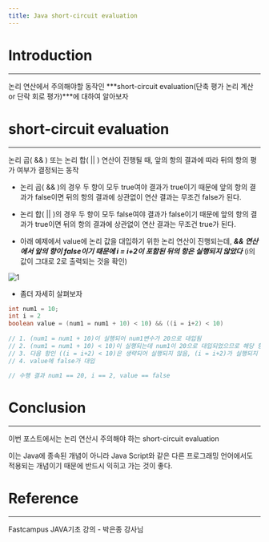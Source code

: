 ```yaml
---
title: Java short-circuit evaluation
---
```




# Introduction

---

논리 연산에서 주의해야할 동작인 ***short-circuit evaluation(단축 평가 논리 계산 or 단락 회로 평가)***에 대하여 알아보자



# short-circuit evaluation

---

논리 곱( && ) 또는 논리 합( \|\| ) 연산이 진행될 때, 앞의 항의 결과에 따라 뒤의 항의 평가 여부가 결정되는 동작

- 논리 곱( && )의 경우 두 항이 모두 true여야 결과가 true이기 때문에 앞의 항의 결과가 false이면 뒤의 항의 결과에 상관없이 연산 결과는 무조건 false가 된다.

- 논리 합( \|\| )의 경우 두 항이 모두 false여야 결과가 false이기 때문에 앞의 항의 결과가 true이면 뒤의 항의 결과에 상관없이 연산 결과는 무조건 true가 된다.

- 아래 예제에서 value에 논리 값을 대입하기 위한 논리 연산이 진행되는데, ***&& 연산에서 앞의 항이 false이기 때문에 i =  i+2이 포함된 뒤의 항은 실행되지 않았다*** (i의 값이 그대로 2로 출력되는 것을 확인)

![1](../assets/images/23-03-16-short-circuit-evaluation/1.png)

- 좀더 자세히 살펴보자

```java
int num1 = 10;
int i = 2
boolean value = (num1 = num1 + 10) < 10) && ((i = i+2) < 10) 
  
// 1. (num1 = num1 + 10)이 실행되어 num1변수가 20으로 대입됨
// 2. (num1 = num1 + 10) < 10)이 실행되는데 num1이 20으로 대입되었으므로 해당 항은 False
// 3. 다음 항인 ((i = i+2) < 10)은 생략되어 실행되지 않음, (i = i+2)가 실행되지 않았으므로 i는 그대로 2
// 4. value에 false가 대입
  
// 수행 결과 num1 == 20, i == 2, value == false  
```



#  Conclusion

---

이번 포스트에서는 논리 연산시 주의해야 하는 short-circuit evaluation

이는 Java에 종속된 개념이 아니라 Java Script와 같은 다른 프로그래밍 언어에서도 적용되는 개념이기 때문에 반드시 익히고 가는 것이 좋다.



# Reference

---

Fastcampus JAVA기초 강의 - 박은종 강사님
